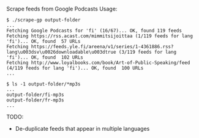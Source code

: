 Scrape feeds from Google Podcasts
Usage:

```
$ ./scrape-gp output-folder
...
Fetching Google Podcasts for 'fi' (16/67)... OK, found 119 feeds
Fetching https://rss.acast.com/mimmitsijoittaa (1/119 feeds for lang 'fi')... OK, found  57 URLs
Fetching https://feeds.yle.fi/areena/v1/series/1-4361886.rss?lang\u003dsv\u0026downloadable\u003dtrue (3/119 feeds for lang 'fi')... OK, found  102 URLs
Fetching http://www.loyalbooks.com/book/Art-of-Public-Speaking/feed (4/119 feeds for lang 'fi')... OK, found  100 URLs
...

$ ls -1 output-folder/*mp3s
...
output-folder/fi-mp3s
output-folder/fr-mp3s
...
```

TODO:

- De-duplicate feeds that appear in multiple languages
